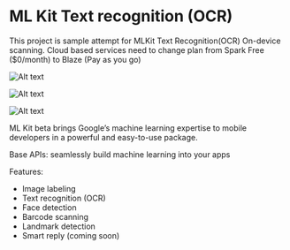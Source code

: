 ML Kit Text recognition (OCR)
=============================

This project is sample attempt for MLKit Text Recognition(OCR) On-device scanning. Cloud based services need to change plan from Spark Free ($0/month) to Blaze (Pay as you go)

![Alt text](https://ibb.co/i98PQJ "")


![Alt text](https://ibb.co/ejhUsy "")


![Alt text](https://ibb.co/gRpLzd "")



ML Kit beta brings Google’s machine learning expertise to mobile developers in a powerful and easy-to-use package.


Base APIs: seamlessly build machine learning into your apps

Features:
- Image labeling
- Text recognition (OCR)
- Face detection
- Barcode scanning
- Landmark detection
- Smart reply (coming soon)


